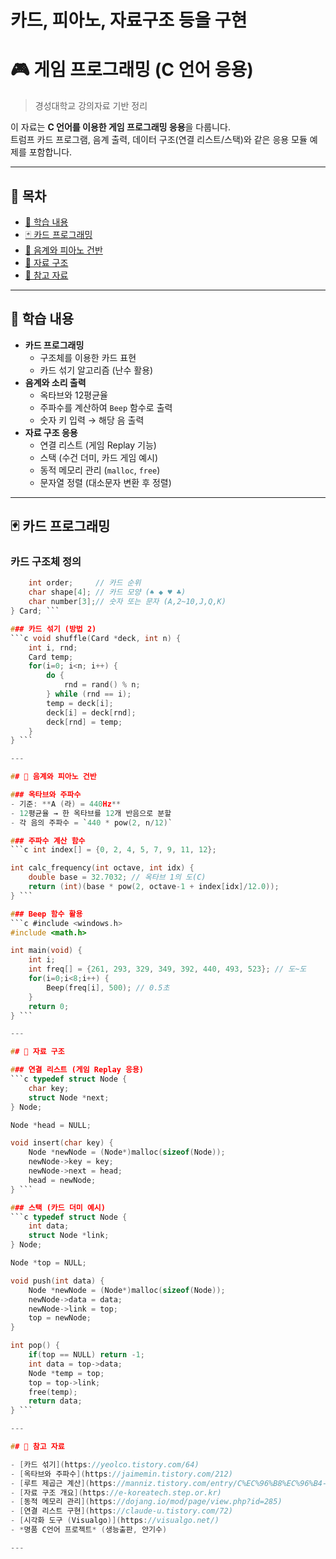 # 카드, 피아노, 자료구조 등을 구현 
# 🎮 게임 프로그래밍 (C 언어 응용)

> 경성대학교 강의자료 기반 정리  

이 자료는 **C 언어를 이용한 게임 프로그래밍 응용**을 다룹니다.  
트럼프 카드 프로그램, 음계 출력, 데이터 구조(연결 리스트/스택)와 같은 응용 모듈 예제를 포함합니다.  

---

## 📑 목차
- [📌 학습 내용](#-학습-내용)
- [🃏 카드 프로그래밍](#-카드-프로그래밍)
- [🎵 음계와 피아노 건반](#-음계와-피아노-건반)
- [🔗 자료 구조](#-자료-구조)
- [📖 참고 자료](#-참고-자료)

---

## 📌 학습 내용

- **카드 프로그래밍**
  - 구조체를 이용한 카드 표현
  - 카드 섞기 알고리즘 (난수 활용)
- **음계와 소리 출력**
  - 옥타브와 12평균율
  - 주파수를 계산하여 `Beep` 함수로 출력
  - 숫자 키 입력 → 해당 음 출력
- **자료 구조 응용**
  - 연결 리스트 (게임 Replay 기능)
  - 스택 (수건 더미, 카드 게임 예시)
  - 동적 메모리 관리 (`malloc`, `free`)
  - 문자열 정렬 (대소문자 변환 후 정렬)

---

## 🃏 카드 프로그래밍

### 카드 구조체 정의
```c typedef struct {
    int order;     // 카드 순위
    char shape[4]; // 카드 모양 (♠ ◆ ♥ ♣)
    char number[3];// 숫자 또는 문자 (A,2~10,J,Q,K)
} Card; ```

### 카드 섞기 (방법 2)
```c void shuffle(Card *deck, int n) {
    int i, rnd;
    Card temp;
    for(i=0; i<n; i++) {
        do {
            rnd = rand() % n;
        } while (rnd == i);
        temp = deck[i];
        deck[i] = deck[rnd];
        deck[rnd] = temp;
    }
} ```

---

## 🎵 음계와 피아노 건반

### 옥타브와 주파수
- 기준: **A (라) = 440Hz**
- 12평균율 → 한 옥타브를 12개 반음으로 분할  
- 각 음의 주파수 = `440 * pow(2, n/12)`  

### 주파수 계산 함수
```c int index[] = {0, 2, 4, 5, 7, 9, 11, 12};

int calc_frequency(int octave, int idx) {
    double base = 32.7032; // 옥타브 1의 도(C)
    return (int)(base * pow(2, octave-1 + index[idx]/12.0));
} ```

### Beep 함수 활용
```c #include <windows.h>
#include <math.h>

int main(void) {
    int i;
    int freq[] = {261, 293, 329, 349, 392, 440, 493, 523}; // 도~도
    for(i=0;i<8;i++) {
        Beep(freq[i], 500); // 0.5초
    }
    return 0;
} ```

---

## 🔗 자료 구조

### 연결 리스트 (게임 Replay 응용)
```c typedef struct Node {
    char key;
    struct Node *next;
} Node;

Node *head = NULL;

void insert(char key) {
    Node *newNode = (Node*)malloc(sizeof(Node));
    newNode->key = key;
    newNode->next = head;
    head = newNode;
} ```

### 스택 (카드 더미 예시)
```c typedef struct Node {
    int data;
    struct Node *link;
} Node;

Node *top = NULL;

void push(int data) {
    Node *newNode = (Node*)malloc(sizeof(Node));
    newNode->data = data;
    newNode->link = top;
    top = newNode;
}

int pop() {
    if(top == NULL) return -1;
    int data = top->data;
    Node *temp = top;
    top = top->link;
    free(temp);
    return data;
} ```

---

## 📖 참고 자료

- [카드 섞기](https://yeolco.tistory.com/64)  
- [옥타브와 주파수](https://jaimemin.tistory.com/212)  
- [루트 제곱근 계산](https://manniz.tistory.com/entry/C%EC%96%B8%EC%96%B4-%EB%A3%A8%ED%8A%B8%EC%A0%9C%EA%B3%B1%EA%B7%BC-%EC%9D%84-%EA%B5%AC%ED%95%98%EB%8A%94-2%EA%B0%80%EC%A7%80-%EB%B0%A9%EB%B2%95sqrt-pow-%EC%86%8C%EC%8A%A4-%EC%BD%94%EB%93%9C)  
- [자료 구조 개요](https://e-koreatech.step.or.kr)  
- [동적 메모리 관리](https://dojang.io/mod/page/view.php?id=285)  
- [연결 리스트 구현](https://claude-u.tistory.com/72)  
- [시각화 도구 (Visualgo)](https://visualgo.net/)  
- *명품 C언어 프로젝트* (생능출판, 안기수)  

---
